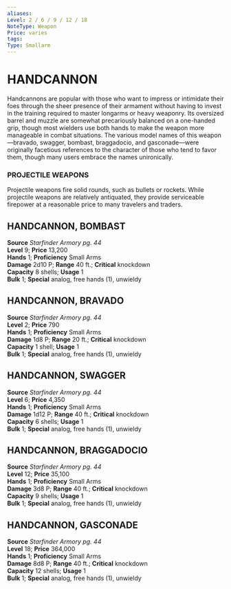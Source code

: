 ```yaml
---
aliases: 
Level: 2 / 6 / 9 / 12 / 18
NoteType: Weapon
Price: varies
tags: 
Type: Smallarm
---
```

# HANDCANNON
Handcannons are popular with those who want to impress or intimidate their foes through the sheer presence of their armament without having to invest in the training required to master longarms or heavy weaponry. Its oversized barrel and muzzle are somewhat precariously balanced on a one-handed grip, though most wielders use both hands to make the weapon more manageable in combat situations. The various model names of this weapon—bravado, swagger, bombast, braggadocio, and gasconade—were originally facetious references to the character of those who tend to favor them, though many users embrace the names unironically.

### PROJECTILE WEAPONS

Projectile weapons fire solid rounds, such as bullets or rockets. While projectile weapons are relatively antiquated, they provide serviceable firepower at a reasonable price to many travelers and traders.  

##  HANDCANNON, BOMBAST

**Source** _Starfinder Armory pg. 44_  
**Level** 9; **Price** 13,200  
**Hands** 1; **Proficiency** Small Arms  
**Damage** 2d10 P; **Range** 40 ft.; **Critical** knockdown  
**Capacity** 8 shells; **Usage** 1  
**Bulk** 1; **Special** analog, free hands (1), unwieldy

##  HANDCANNON, BRAVADO

**Source** _Starfinder Armory pg. 44_  
**Level** 2; **Price** 790  
**Hands** 1; **Proficiency** Small Arms  
**Damage** 1d8 P; **Range** 20 ft.; **Critical** knockdown  
**Capacity** 1 shell; **Usage** 1  
**Bulk** 1; **Special** analog, free hands (1), unwieldy

##  HANDCANNON, SWAGGER

**Source** _Starfinder Armory pg. 44_  
**Level** 6; **Price** 4,350  
**Hands** 1; **Proficiency** Small Arms  
**Damage** 1d12 P; **Range** 40 ft.; **Critical** knockdown  
**Capacity** 6 shells; **Usage** 1  
**Bulk** 1; **Special** analog, free hands (1), unwieldy

##  HANDCANNON, BRAGGADOCIO

**Source** _Starfinder Armory pg. 44_  
**Level** 12; **Price** 35,100  
**Hands** 1; **Proficiency** Small Arms  
**Damage** 3d8 P; **Range** 40 ft.; **Critical** knockdown  
**Capacity** 9 shells; **Usage** 1  
**Bulk** 1; **Special** analog, free hands (1), unwieldy

##  HANDCANNON, GASCONADE

**Source** _Starfinder Armory pg. 44_  
**Level** 18; **Price** 364,000  
**Hands** 1; **Proficiency** Small Arms  
**Damage** 8d8 P; **Range** 40 ft.; **Critical** knockdown  
**Capacity** 12 shells; **Usage** 1  
**Bulk** 1; **Special** analog, free hands (1), unwieldy